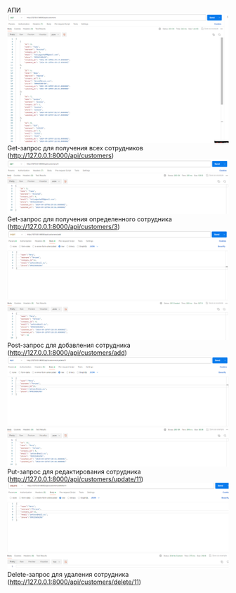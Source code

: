 АПИ
![alt text](image.png)
Get-запрос для получения всех сотрудников (http://127.0.0.1:8000/api/customers)
![alt text](image-1.png)
Get-запрос для получения определенного сотрудника (http://127.0.0.1:8000/api/customers/3)
![alt text](image-2.png)
Post-запрос для добавления сотрудника (http://127.0.0.1:8000/api/customers/add)
![alt text](image-3.png)
Put-запрос для редактирования сотрудника (http://127.0.0.1:8000/api/customers/update/11)
![alt text](image-4.png)
Delete-запрос для удаления сотрудника (http://127.0.0.1:8000/api/customers/delete/11)